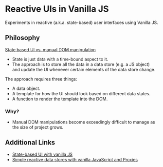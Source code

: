 # Reactive UIs in Vanilla JS

Experiments in reactive (a.k.a. state-based) user interfaces using Vanilla JS.

## Philosophy

[State based UI vs. manual DOM manipulation](https://gomakethings.com/state-based-ui-vs.-manual-dom-manipulation/)

- State is just data with a time-bound aspect to it.
- The approach is to store all the data in a data store (e.g. a JS object) and update the UI whenever certain elements of the data store change.

The approach requires three things:

- A data object.
- A template for how the UI should look based on different data states.
- A function to render the template into the DOM.

### Why?

- Manual DOM manipulations become exceedingly difficult to manage as the size of project grows.

## Additional Links

- [State-based UI with vanilla JS](https://gomakethings.com/state-based-ui-with-vanilla-js/)
- [Simple reactive data stores with vanilla JavaScript and Proxies](https://gomakethings.com/simple-reactive-data-stores-with-vanilla-javascript-and-proxies/)